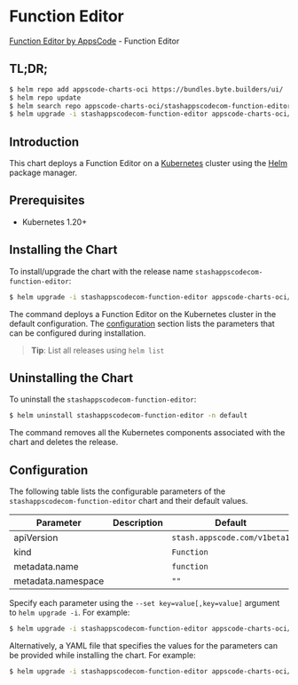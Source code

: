 # Function Editor

[Function Editor by AppsCode](https://appscode.com) - Function Editor

## TL;DR;

```bash
$ helm repo add appscode-charts-oci https://bundles.byte.builders/ui/
$ helm repo update
$ helm search repo appscode-charts-oci/stashappscodecom-function-editor --version=v0.6.0
$ helm upgrade -i stashappscodecom-function-editor appscode-charts-oci/stashappscodecom-function-editor -n default --create-namespace --version=v0.6.0
```

## Introduction

This chart deploys a Function Editor on a [Kubernetes](http://kubernetes.io) cluster using the [Helm](https://helm.sh) package manager.

## Prerequisites

- Kubernetes 1.20+

## Installing the Chart

To install/upgrade the chart with the release name `stashappscodecom-function-editor`:

```bash
$ helm upgrade -i stashappscodecom-function-editor appscode-charts-oci/stashappscodecom-function-editor -n default --create-namespace --version=v0.6.0
```

The command deploys a Function Editor on the Kubernetes cluster in the default configuration. The [configuration](#configuration) section lists the parameters that can be configured during installation.

> **Tip**: List all releases using `helm list`

## Uninstalling the Chart

To uninstall the `stashappscodecom-function-editor`:

```bash
$ helm uninstall stashappscodecom-function-editor -n default
```

The command removes all the Kubernetes components associated with the chart and deletes the release.

## Configuration

The following table lists the configurable parameters of the `stashappscodecom-function-editor` chart and their default values.

|     Parameter      | Description |                 Default                 |
|--------------------|-------------|-----------------------------------------|
| apiVersion         |             | <code>stash.appscode.com/v1beta1</code> |
| kind               |             | <code>Function</code>                   |
| metadata.name      |             | <code>function</code>                   |
| metadata.namespace |             | <code>""</code>                         |


Specify each parameter using the `--set key=value[,key=value]` argument to `helm upgrade -i`. For example:

```bash
$ helm upgrade -i stashappscodecom-function-editor appscode-charts-oci/stashappscodecom-function-editor -n default --create-namespace --version=v0.6.0 --set apiVersion=stash.appscode.com/v1beta1
```

Alternatively, a YAML file that specifies the values for the parameters can be provided while
installing the chart. For example:

```bash
$ helm upgrade -i stashappscodecom-function-editor appscode-charts-oci/stashappscodecom-function-editor -n default --create-namespace --version=v0.6.0 --values values.yaml
```
